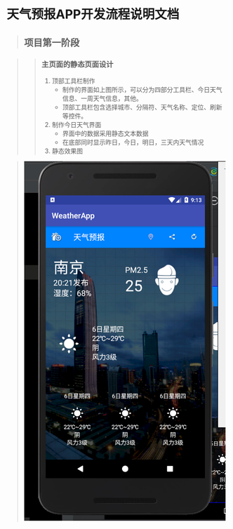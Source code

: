 # 天气预报APP开发流程说明文档

> ## 项目第一阶段

> > ### 主页面的静态页面设计
> >
> > 1. 顶部工具栏制作
> >    * 制作的界面如上图所示，可以分为四部分工具栏、今日天气信息、一周天气信息，其他。 
> >    * 顶部工具栏包含选择城市、分隔符、天气名称、定位、刷新等控件。
> > 2. 制作今日天气界面
> >    * 界面中的数据采用静态文本数据
> >    * 在底部同时显示昨日，今日，明日，三天内天气情况
> > 3. 静态效果图
>

> ![weather](https://raw.githubusercontent.com/IceFrost925/Android/master/weather.png)
>
>

